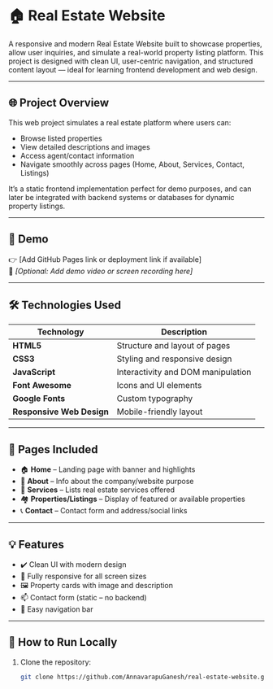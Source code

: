 # 🏠 Real Estate Website

A responsive and modern Real Estate Website built to showcase properties, allow user inquiries, and simulate a real-world property listing platform. This project is designed with clean UI, user-centric navigation, and structured content layout — ideal for learning frontend development and web design.

---

## 🌐 Project Overview

This web project simulates a real estate platform where users can:

- Browse listed properties
- View detailed descriptions and images
- Access agent/contact information
- Navigate smoothly across pages (Home, About, Services, Contact, Listings)

It’s a static frontend implementation perfect for demo purposes, and can later be integrated with backend systems or databases for dynamic property listings.

---

## 📸 Demo

👉 [Add GitHub Pages link or deployment link if available]  
🎥 _[Optional: Add demo video or screen recording here]_

---

## 🛠️ Technologies Used

| Technology      | Description                        |
|-----------------|------------------------------------|
| **HTML5**        | Structure and layout of pages       |
| **CSS3**         | Styling and responsive design       |
| **JavaScript**   | Interactivity and DOM manipulation |
| **Font Awesome** | Icons and UI elements               |
| **Google Fonts** | Custom typography                   |
| **Responsive Web Design** | Mobile-friendly layout      |

---

## 📄 Pages Included

- 🏠 **Home** – Landing page with banner and highlights  
- 📖 **About** – Info about the company/website purpose  
- 💼 **Services** – Lists real estate services offered  
- 🏘️ **Properties/Listings** – Display of featured or available properties  
- 📞 **Contact** – Contact form and address/social links  

---

## 💡 Features

- ✔️ Clean UI with modern design
- 📱 Fully responsive for all screen sizes
- 🖼️ Property cards with image and description
- 📫 Contact form (static – no backend)
- 🧭 Easy navigation bar

---

## 🚀 How to Run Locally

1. Clone the repository:
   ```bash
   git clone https://github.com/AnnavarapuGanesh/real-estate-website.git
